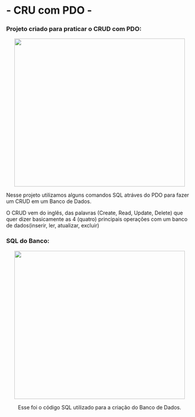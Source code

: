 # - CRU com PDO -

### Projeto criado para praticar o CRUD com PDO:

<p align="center">
<img width="460" height="399" src="/CRUD-PDO/img/imgteste.jpeg">
</p>

<p align="center"><p>Nesse projeto utilizamos alguns comandos SQL atráves do PDO para fazer um CRUD em um Banco de Dados.<p>O CRUD vem do inglês, das palavras (Create, Read, Update, Delete) que quer dizer basicamente as 4 (quatro) principais operações com um banco de dados(inserir, ler, atualizar, excluir)</p></p>

### SQL do Banco:

<p align="center">
<img width="460" height="399" src="/CRUD-PDO/img/imgsql.jpeg">
</p>

<p align="center">Esse foi o código SQL utilizado para a criação do Banco de Dados.</p>
